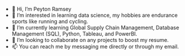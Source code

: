 - 👋 Hi, I’m Peyton Ramsey
- 👀 I’m interested in learning data science, my hobbies are endurance sports like running and cycling. 
- 🌱 I’m currently learning Global Supply Chain Management, Database Management (SQL), Python, Tableau, and PowerBI.
- 💞️ I’m looking to collaborate on any projects to boost my resume.
- 📫 You can reach me by messaging me directly or through my email.

<!---
peytonramsey/peytonramsey is a ✨ special ✨ repository because its `README.md` (this file) appears on your GitHub profile.
You can click the Preview link to take a look at your changes.
--->
